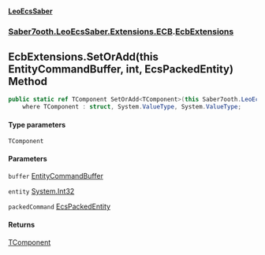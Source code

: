 #### [LeoEcsSaber](index.md 'index')
### [Saber7ooth.LeoEcsSaber.Extensions.ECB](Saber7ooth.LeoEcsSaber.Extensions.ECB.md 'Saber7ooth.LeoEcsSaber.Extensions.ECB').[EcbExtensions](EcbExtensions.md 'Saber7ooth.LeoEcsSaber.Extensions.ECB.EcbExtensions')

## EcbExtensions.SetOrAdd<TComponent>(this EntityCommandBuffer, int, EcsPackedEntity) Method

```csharp
public static ref TComponent SetOrAdd<TComponent>(this Saber7ooth.LeoEcsSaber.Extensions.ECB.EntityCommandBuffer buffer, int entity, out Saber7ooth.LeoEcsSaber.EcsPackedEntity packedCommand)
    where TComponent : struct, System.ValueType, System.ValueType;
```
#### Type parameters

<a name='Saber7ooth.LeoEcsSaber.Extensions.ECB.EcbExtensions.SetOrAdd_TComponent_(thisSaber7ooth.LeoEcsSaber.Extensions.ECB.EntityCommandBuffer,int,Saber7ooth.LeoEcsSaber.EcsPackedEntity).TComponent'></a>

`TComponent`
#### Parameters

<a name='Saber7ooth.LeoEcsSaber.Extensions.ECB.EcbExtensions.SetOrAdd_TComponent_(thisSaber7ooth.LeoEcsSaber.Extensions.ECB.EntityCommandBuffer,int,Saber7ooth.LeoEcsSaber.EcsPackedEntity).buffer'></a>

`buffer` [EntityCommandBuffer](EntityCommandBuffer.md 'Saber7ooth.LeoEcsSaber.Extensions.ECB.EntityCommandBuffer')

<a name='Saber7ooth.LeoEcsSaber.Extensions.ECB.EcbExtensions.SetOrAdd_TComponent_(thisSaber7ooth.LeoEcsSaber.Extensions.ECB.EntityCommandBuffer,int,Saber7ooth.LeoEcsSaber.EcsPackedEntity).entity'></a>

`entity` [System.Int32](https://docs.microsoft.com/en-us/dotnet/api/System.Int32 'System.Int32')

<a name='Saber7ooth.LeoEcsSaber.Extensions.ECB.EcbExtensions.SetOrAdd_TComponent_(thisSaber7ooth.LeoEcsSaber.Extensions.ECB.EntityCommandBuffer,int,Saber7ooth.LeoEcsSaber.EcsPackedEntity).packedCommand'></a>

`packedCommand` [EcsPackedEntity](EcsPackedEntity.md 'Saber7ooth.LeoEcsSaber.EcsPackedEntity')

#### Returns
[TComponent](EcbExtensions.SetOrAdd_TComponent_(thisEntityCommandBuffer,int,EcsPackedEntity).md#Saber7ooth.LeoEcsSaber.Extensions.ECB.EcbExtensions.SetOrAdd_TComponent_(thisSaber7ooth.LeoEcsSaber.Extensions.ECB.EntityCommandBuffer,int,Saber7ooth.LeoEcsSaber.EcsPackedEntity).TComponent 'Saber7ooth.LeoEcsSaber.Extensions.ECB.EcbExtensions.SetOrAdd<TComponent>(this Saber7ooth.LeoEcsSaber.Extensions.ECB.EntityCommandBuffer, int, Saber7ooth.LeoEcsSaber.EcsPackedEntity).TComponent')